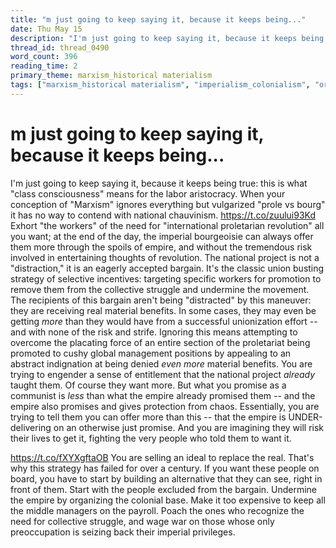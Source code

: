 ```yaml
---
title: "m just going to keep saying it, because it keeps being..."
date: Thu May 15
description: "I'm just going to keep saying it, because it keeps being true: this is what 'class consciousness' means for the labor aristocracy."
thread_id: thread_0490
word_count: 396
reading_time: 2
primary_theme: marxism_historical materialism
tags: ["marxism_historical materialism", "imperialism_colonialism", "organizational theory"]
---
```


# m just going to keep saying it, because it keeps being...

I'm just going to keep saying it, because it keeps being true: this is what "class consciousness" means for the labor aristocracy. When your conception of "Marxism" ignores everything but vulgarized "prole vs bourg" it has no way to contend with national chauvinism. https://t.co/zuului93Kd Exhort "the workers" of the need for "international proletarian revolution" all you want; at the end of the day, the imperial bourgeoisie  can always offer them more through the spoils of empire, and without the tremendous risk involved in entertaining thoughts of revolution. The national project is not a "distraction," it is an eagerly accepted bargain. It's the classic union busting strategy of selective incentives: targeting specific workers for promotion to remove them from the collective struggle and undermine the movement. The recipients of this bargain aren't being "distracted" by this maneuver: they are receiving real material benefits. In some cases, they may even be getting *more* than they would have from a successful unionization effort -- and with none of the risk and strife. Ignoring this means attempting to overcome the placating force of an entire section of the proletariat being promoted to cushy global management positions by appealing to an abstract indignation at being denied *even more* material benefits. You are trying to engender a sense of entitlement that the national project *already* taught them. Of course they want more. But what you promise as a communist is *less* than what the empire already promised them -- and the empire also promises and gives protection from chaos. Essentially, you are trying to tell them you can offer more than this -- that the empire is UNDER-delivering on an otherwise just promise. And you are imagining they will risk their lives to get it, fighting the very people who told them to want it.

https://t.co/fXYXgftaOB You are selling an ideal to replace the real. That's why this strategy has failed for over a century. If you want these people on board, you have to start by building an alternative that they can see, right in front of them. Start with the people excluded from the bargain. Undermine the empire by organizing the colonial base. Make it too expensive to keep all the middle managers on the payroll. Poach the ones who recognize the need for collective struggle, and wage war on those whose only preoccupation is seizing back their imperial privileges.